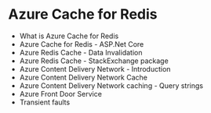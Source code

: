 # Azure Cache for Redis

- What is Azure Cache for Redis
- Azure Cache for Redis - ASP.Net Core
- Azure Redis Cache - Data Invalidation
- Azure Redis Cache - StackExchange package
- Azure Content Delivery Network - Introduction
- Azure Content Delivery Network Cache
- Azure Content Delivery Network caching - Query strings
- Azure Front Door Service
- Transient faults
